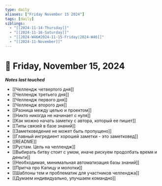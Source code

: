 ```yaml
---
type: daily
aliases: ["Friday November 15 2024"]
tags: [daily]
siblings:
  - "[[2024-11-14-Thursday]]"
  - "[[2024-11-16-Saturday]]"
  - "[[2024-W46#2024-11-15-Friday|2024-W46]]"
  - "[[2024-11-November]]"
---
```

# 📅 Friday, November 15, 2024

***Notes last touched***
- [[Челлендж четвертого дня]]
- [[Челлендж третьего дня]]
- [[Челлендж первого дня]]
- [[Челлендж второго дня]]
- [[Разница между целью и проектом]]
- [[Никто никогда не начинает с нуля]]
- [[Как можно начать заметку с автора, который ее пишет]]
- [[Типы связей в базе знаний]]
- [[Заметковедение не может быть пропущено]]
- [[Главный ингредиент хорошей заметки - это заметковед]]
- [[README]]
- [[Рустам. Цель на челлендж]]
- [[Выбирать битву стоит с умом, иначе рискуем продолбать время и деньги]]
- [[Необходимая, минимальная автоматизация базы знаний]]
- [[Притча про Капицу и молотки]]
- [[Шаблоны тем и проблематик для участников челленджа]]
- [[Думаем индивидуально, улучшаем командно]]